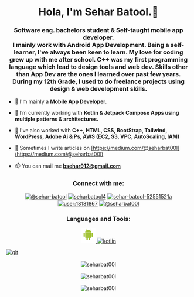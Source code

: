 <h1 align="center">Hola, I'm Sehar Batool.🌻</h1>
<h3 align="center">Software eng. bachelors student & Self-taught mobile app developer.<br> I mainly work with Android App Development. Being a self-learner, I've always been keen to learn. My love for coding grew up with me after school. C++ was my first programming language which lead to design tools and web dev. Skills other than App Dev are the ones I learned over past few years. During my 12th Grade, I used to do freelance projects using design & web development skills.</h3>

- 🔭 I'm mainly a **Mobile App Developer.**

- 🌱 I’m currently working with **Kotlin & Jetpack Compose Apps using multiple patterns & architectures.**

- 💬 I've also worked with **C++, HTML, CSS, BootStrap, Tailwind, WordPress, Adobe Ai & Ps, AWS (EC2, S3, VPC, AutoScaling, IAM)**

- 📝 Sometimes I write articles on [https://medium.com/@seharbat00l](https://medium.com/@seharbat00l)

- 📫 You can mail me **bsehar912@gmail.com**


<h3 align="center">Connect with me:</h3>
<p align="center">
<a href="https://codepen.io/@sehar-batool" target="blank"><img align="center" src="https://raw.githubusercontent.com/rahuldkjain/github-profile-readme-generator/master/src/images/icons/Social/codepen.svg" alt="@sehar-batool" height="30" width="40" /></a>
<a href="https://twitter.com/seharbatool4" target="blank"><img align="center" src="https://raw.githubusercontent.com/rahuldkjain/github-profile-readme-generator/master/src/images/icons/Social/twitter.svg" alt="seharbatool4" height="30" width="40" /></a>
<a href="https://linkedin.com/in/sehar-batool-52551521a" target="blank"><img align="center" src="https://raw.githubusercontent.com/rahuldkjain/github-profile-readme-generator/master/src/images/icons/Social/linked-in-alt.svg" alt="sehar-batool-52551521a" height="30" width="40" /></a>
<a href="https://stackoverflow.com/users/user:18181867" target="blank"><img align="center" src="https://raw.githubusercontent.com/rahuldkjain/github-profile-readme-generator/master/src/images/icons/Social/stack-overflow.svg" alt="user:18181867" height="30" width="40" /></a>
<a href="https://medium.com/@seharbat00l" target="blank"><img align="center" src="https://raw.githubusercontent.com/rahuldkjain/github-profile-readme-generator/master/src/images/icons/Social/medium.svg" alt="@seharbat00l" height="30" width="40" /></a>
</p>

<h3 align="center">Languages and Tools:</h3>
<p align="center"> <a href="https://developer.android.com" target="_blank" rel="noreferrer"> <img src="https://raw.githubusercontent.com/devicons/devicon/master/icons/android/android-original-wordmark.svg" alt="android" width="40" height="40"/> </a> <a href="https://kotlinlang.org" target="_blank" rel="noreferrer"> <img src="https://www.vectorlogo.zone/logos/kotlinlang/kotlinlang-icon.svg" alt="kotlin" width="40" height="40"/> </a>
  <br>

  <a href="https://git-scm.com/" target="_blank" rel="noreferrer"> <img src="https://www.vectorlogo.zone/logos/git-scm/git-scm-icon.svg" alt="git" width="40" height="40"/> </a> </p>


<p align="center"><img align="center" src="https://github-readme-stats.vercel.app/api/top-langs/?username=seharbat00l&theme=highcontrast&show_icons=true&hide_border=true&layout=compact" alt="seharbat00l" /></p> <p align="center"><img align="center" src="https://github-readme-streak-stats.herokuapp.com/?user=seharbat00l&theme=highcontrast&hide_border=true" alt="seharbat00l" /></p> <p align="center"><img align="center" src="https://github-readme-stats.vercel.app/api?username=seharbat00l&theme=highcontrast&show_icons=true&hide_border=true&count_private=true" alt="seharbat00l" /></p>

